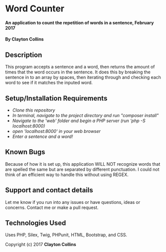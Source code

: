 # Word Counter

#### An application to count the repetition of words in a sentence, February 2017

#### By **Clayton Collins**

## Description

This program accepts a sentence and a word, then returns the amount of times that the word occurs in the sentence. It does this by breaking the sentence in to an array by spaces, then iterating through and checking each word to see if it matches the inputed word.  

## Setup/Installation Requirements

* _Clone this repository_
* _In terminal, navigate to the project directory and run "composer install"_
* _Navigate to the 'web' folder and begin a PHP server (run 'php -S localhost:8000)_
* _open 'localhost:8000' in your web browser_
* _Enter a sentence and a word!_

## Known Bugs

 Because of how it is set up, this application WILL NOT recognize words that are spelled the same but are separated by different punctuation. I could not think of an efficient way to handle this without using REGEX.

## Support and contact details

Let me know if you run into any issues or have questions, ideas or concerns. Contact me or make a pull request.

## Technologies Used

Uses PHP, Silex, Twig, PHPunit, HTML, Bootstrap, and CSS.


Copyright (c) 2017 **Clayton Collins**
